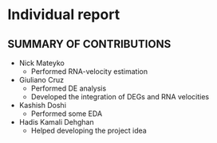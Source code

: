 # Individual report

## SUMMARY OF CONTRIBUTIONS

- Nick Mateyko
  - Performed RNA-velocity estimation
- Giuliano Cruz
  - Performed DE analysis
  - Developed the integration of DEGs and RNA velocities
- Kashish Doshi
  - Performed some EDA
- Hadis Kamali Dehghan
  - Helped developing the project idea